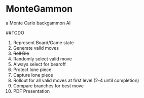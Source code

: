 MonteGammon
===========

a Monte Carlo backgammon AI 


##TODO

1. Represent Board/Game state
2. Generate valid moves
3. ~~Roll Die~~
4. Randomly select valid move
  1. Always select for bearoff
  2. Protect lone piece
  3. Capture lone piece
5. Rollout for all valid moves at first level (2-4 until completion)
6. Compare branches for best move
7. PDF Presentation
